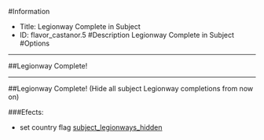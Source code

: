 #Information
 - Title: Legionway Complete in Subject
 - ID: flavor_castanor.5
#Description
Legionway Complete in Subject
#Options

___
##Legionway Complete!

___
##Legionway Complete! (Hide all subject Legionway completions from now on)

###Efects:<ul><li>set country flag [subject_legionways_hidden](../flags/subject_legionways_hidden.md)</li></ul>
